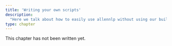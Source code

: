 ```yaml
---
title: 'Writing your own scripts'
description:
  "Here we talk about how to easily use allennlp without using our built in commands, if you have more advanced needs or find it easier to reason about python code than configuration files."
type: chapter
---
```


<textblock>

This chapter has not been written yet.

</textblock>


<exercise id="1" title="A simple training loop with build_* methods">
</exercise>

<exercise id="2" title="Using Lazy to reuse our training loops">
</exercise>

<exercise id="3" title="What to do about saving, loading, and sharing models?">
</exercise>

<exercise id="4" title="Adding your script as an allennlp command">
</exercise>
